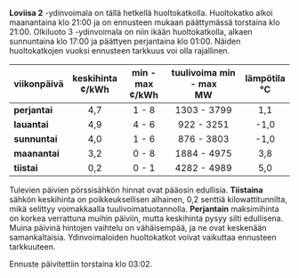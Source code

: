 **Loviisa 2** -ydinvoimala on tällä hetkellä huoltokatkolla. Huoltokatko alkoi maanantaina klo 21:00 ja on ennusteen mukaan päättymässä torstaina klo 21:00. Olkiluoto 3 -ydinvoimala on niin ikään huoltokatkolla, alkaen sunnuntaina klo 17:00 ja päättyen perjantaina klo 01:00. Näiden huoltokatkojen vuoksi ennusteen tarkkuus voi olla rajallinen.

| viikonpäivä  | keskihinta<br>¢/kWh | min - max<br>¢/kWh | tuulivoima min - max<br>MW | lämpötila<br>°C |
|:-------------|:----------------:|:----------------:|:-------------:|:-------------:|
| **perjantai**   | 4,7             | 1 - 8            | 1303 - 3799   | 1,1           |
| **lauantai**    | 4,9             | 4 - 6            | 922 - 3251    | -1,0          |
| **sunnuntai**   | 4,0             | 1 - 6            | 876 - 3803    | -1,0          |
| **maanantai**   | 3,2             | 0 - 8            | 1884 - 4975   | 3,8           |
| **tiistai**     | 0,2             | 0 - 1            | 4282 - 4989   | 5,0           |

Tulevien päivien pörssisähkön hinnat ovat pääosin edullisia. **Tiistaina** sähkön keskihinta on poikkeuksellisen alhainen, 0,2 senttiä kilowattitunnilta, mikä selittyy voimakkaalla tuulivoimatuotannolla. **Perjantain** maksimihinta on korkea verrattuna muihin päiviin, mutta keskihinta pysyy silti edullisena. Muina päivinä hintojen vaihtelu on vähäisempää, ja ne ovat keskenään samankaltaisia. Ydinvoimaloiden huoltokatkot voivat vaikuttaa ennusteen tarkkuuteen.

Ennuste päivitettiin torstaina klo 03:02.